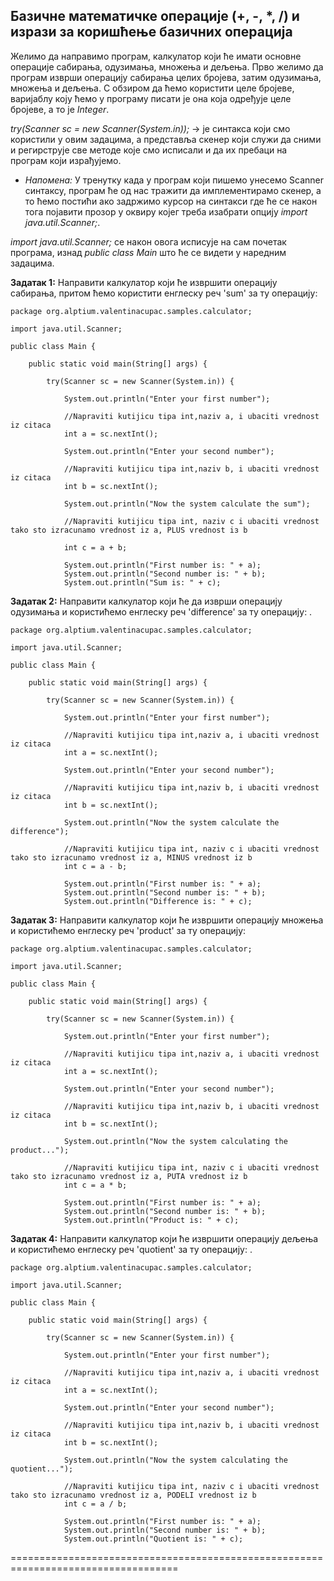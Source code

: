 ﻿## Базичне математичке операције (+, -, *, /) и изрази за коришћење базичних операција


Желимо да направимо програм, калкулатор који ће имати основне операције сабирања, одузимања, множења и дељења.
Прво желимо да програм изврши операцију сабирања целих бројева, затим одузимања, множења и дељења.
С обзиром да ћемо користити целе бројеве, варијаблу коју ћемо у програму писати је она која одређује целе бројеве, а то је *Integer*. 

*try(Scanner sc = new Scanner(System.in));* -> је синтакса који смо користили у овим задацима, а представља скенер који служи да сними и регирструје све методе које смо исписали и да их пребаци на програм који израђујемо.

* *Напомена:* У тренутку када у програм који пишемо унесемо Scanner синтаксу, програм ће од нас тражити да имплементирамо скенер, а то ћемо постићи ако задржимо курсор на синтакси где ће се након тога појавити прозор у оквиру којег треба изабрати опцију *import java.util.Scanner;*.

*import java.util.Scanner;* се након овога исписује на сам почетак програма, изнад *public class Main* што ће се видети у наредним задацима.


**Задатак 1:** Направити калкулатор који ће извршити операцију сабирања, притом ћемо користити енглеску реч 'sum' за ту операцију: 


```
package org.alptium.valentinacupac.samples.calculator;

import java.util.Scanner;

public class Main {

	public static void main(String[] args) {
		
		try(Scanner sc = new Scanner(System.in)) {  
	     
			System.out.println("Enter your first number"); 
		
			//Napraviti kutijicu tipa int,naziv a, i ubaciti vrednost iz citaca
			int a = sc.nextInt(); 
		   
			System.out.println("Enter your second number");
		
			//Napraviti kutijicu tipa int,naziv b, i ubaciti vrednost iz citaca
			int b = sc.nextInt(); 
		   
			System.out.println("Now the system calculate the sum");
		
			//Napraviti kutijicu tipa int, naziv c i ubaciti vrednost tako sto izracunamo vrednost iz a, PLUS vrednost iз b
		
			int c = a + b;

		   	System.out.println("First number is: " + a);
			System.out.println("Second number is: " + b);
			System.out.println("Sum is: " + c);
```


**Задатак 2:** Направити калкулатор који ће да изврши операцију одузимања и користићемо енглеску реч 'difference' за ту операцију: .


```
package org.alptium.valentinacupac.samples.calculator;

import java.util.Scanner;

public class Main {

	public static void main(String[] args) {
		
		try(Scanner sc = new Scanner(System.in)) {    
	     
			System.out.println("Enter your first number"); 
		
			//Napraviti kutijicu tipa int,naziv a, i ubaciti vrednost iz citaca
			int a = sc.nextInt(); 
		   
			System.out.println("Enter your second number");
		
			//Napraviti kutijicu tipa int,naziv b, i ubaciti vrednost iz citaca
			int b = sc.nextInt(); 
		   
			System.out.println("Now the system calculate the difference");
		
			//Napraviti kutijicu tipa int, naziv c i ubaciti vrednost tako sto izracunamo vrednost iz a, MINUS vrednost iz b
			int c = a - b;
   
			System.out.println("First number is: " + a);
			System.out.println("Second number is: " + b);
			System.out.println("Difference is: " + c);
```


**Задатак 3:** Направити калкулатор који ће извршити операцију множења и користићемо енглеску реч 'product' за ту операцију:


```
package org.alptium.valentinacupac.samples.calculator;

import java.util.Scanner;

public class Main {

	public static void main(String[] args) {
		
		try(Scanner sc = new Scanner(System.in)) {    
	     
			System.out.println("Enter your first number"); 
		
			//Napraviti kutijicu tipa int,naziv a, i ubaciti vrednost iz citaca
			int a = sc.nextInt(); 
		   
			System.out.println("Enter your second number");
		
			//Napraviti kutijicu tipa int,naziv b, i ubaciti vrednost iz citaca
			int b = sc.nextInt(); 
		   
			System.out.println("Now the system calculating the product...");
		
			//Napraviti kutijicu tipa int, naziv c i ubaciti vrednost tako sto izracunamo vrednost iz a, PUTA vrednost iz b
			int c = a * b;
   
			System.out.println("First number is: " + a);
			System.out.println("Second number is: " + b);
			System.out.println("Product is: " + c);
```


**Задатак 4:** Направити калкулатор који ће извршити операцију дељења и користићемо енглеску реч 'quotient' за ту операцију: .


```
package org.alptium.valentinacupac.samples.calculator;

import java.util.Scanner;

public class Main {

	public static void main(String[] args) {
		
		try(Scanner sc = new Scanner(System.in)) {      
	     
			System.out.println("Enter your first number"); 
		
			//Napraviti kutijicu tipa int,naziv a, i ubaciti vrednost iz citaca
			int a = sc.nextInt(); 
		   
			System.out.println("Enter your second number");
		
			//Napraviti kutijicu tipa int,naziv b, i ubaciti vrednost iz citaca
			int b = sc.nextInt(); 
		   
			System.out.println("Now the system calculating the quotient...");
		
			//Napraviti kutijicu tipa int, naziv c i ubaciti vrednost tako sto izracunamo vrednost iz a, PODELI vrednost iz b
			int c = a / b;

			System.out.println("First number is: " + a);
			System.out.println("Second number is: " + b);
			System.out.println("Quotient is: " + c);
```

===================================================================================
